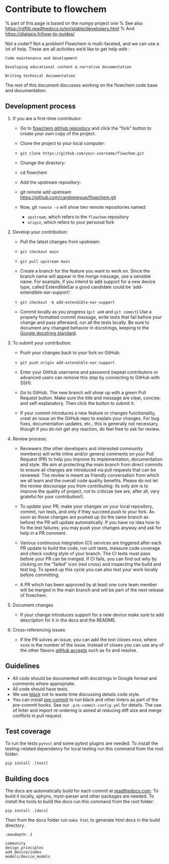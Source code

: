 # Contribute to flowchem
% part of this page is based on the numpy project one
% See also https://rdflib.readthedocs.io/en/stable/developers.html
% And https://diataxis.fr/how-to-guides/

Not a coder? Not a problem! Flowchem is multi-faceted, and we can use a lot of help.
These are all activities we’d like to get help with :

    Code maintenance and development

    Developing educational content & narrative documentation

    Writing technical documentation

The rest of this document discusses working on the flowchem code base and documentation.

## Development process
1. If you are a first-time contributor:

   * Go to [flowchem gitHub repository](https://github.com/cambiegroup/flowchem) and click the “fork” button to create your own copy of the project.

   * Clone the project to your local computer:

   * `git clone https://github.com/your-username/flowchem.git`

   * Change the directory:

   * cd flowchem

   * Add the upstream repository:

   * git remote add upstream https://github.com/cambiegroup/flowchem.git

   * Now, git `remote -v` will show two remote repositories named:
     * `upstream`, which refers to the `flowchem` repository
     * `origin`, which refers to your personal fork

2. Develop your contribution:

   * Pull the latest changes from upstream:

   * `git checkout main`
   * `git pull upstream main`

   * Create a branch for the feature you want to work on. Since the branch name will appear in the merge message, use a sensible name. For example, if you intend to add support for a new device type, called ExtendibleEar a good candidate could be ‘add-extendible-ear-support’:

   * `git checkout -b add-extendible-ear-support`

   * Commit locally as you progress (`git add` and `git commit`) Use a properly formatted commit message, write tests that fail before your change and pass afterward, run all the tests locally. Be sure to document any changed behavior in docstrings, keeping to the [Google docstring standard](https://sphinxcontrib-napoleon.readthedocs.io/en/latest/example_google.html).

3. To submit your contribution:

   * Push your changes back to your fork on GitHub:

   * `git push origin add-extendible-ear-support`

   * Enter your GitHub username and password (repeat contributors or advanced users can remove this step by connecting to GitHub with SSH).

   * Go to GitHub. The new branch will show up with a green Pull Request button. Make sure the title and message are clear, concise, and self-explanatory. Then click the button to submit it.

   * If your commit introduces a new feature or changes functionality, creat an issue on the GitHub repo to explain your changes. For bug fixes, documentation updates, etc., this is generally not necessary, though if you do not get any reaction, do feel free to ask for review.

4. Review process:

   * Reviewers (the other developers and interested community members) will write inline and/or general comments on your Pull Request (PR) to help you improve its implementation, documentation and style. We aim at protecting the main branch from direct commits to ensure all changes are introduced via pull requests that can be reviewed. The review is meant as friendly conversation from which we all learn and the overall code quality benefits. Please do not let the review discourage you from contributing: its only aim is to improve the quality of project, not to criticize (we are, after all, very grateful for your contribution!).

   * To update your PR, make your changes on your local repository, commit, run tests, and only if they succeed push to your fork. As soon as those changes are pushed up (to the same branch as before) the PR will update automatically. If you have no idea how to fix the test failures, you may push your changes anyway and ask for help in a PR comment.

   * Various continuous integration (CI) services are triggered after each PR update to build the code, run unit tests, measure code coverage and check coding style of your branch. The CI tests must pass before your PR can be merged. If CI fails, you can find out why by clicking on the “failed” icon (red cross) and inspecting the build and test log. To speed up this cycle you can also test your work locally before committing.

   * A PR which has been approved by at least one core team member will be merged in the main branch and will be part of the next release of flowchem.

5. Document changes

   * If your change introduces support for a new device make sure to add description for it in the docs and the README.

6. Cross-referencing issues

   * If the PR solves an issue, you can add the text closes xxxx, where xxxx is the number of the issue. Instead of closes you can use any of the other flavors [gitHub accepts](https://help.github.com/en/articles/closing-issues-using-keywords) such as fix and resolve.

## Guidelines

* All code should be documented with docstrings in Google format and comments where appropriate.
* All code should have tests.
* We use [black](https://github.com/psf/black) not to waste time discussing details code style.
* You can install [pre-commit](https://pre-commit.com/) to run black and other linters as part of the pre-commit hooks. See our `.pre-commit-config.yml` for details. The use of linter and import re-ordering is aimed at reducing diff size and merge conflicts in pull request.

## Test coverage
To run the tests `pytest` and some pytest plugins are needed. To install the testing-related dependency for local testing run this command from the root folder:
```shell
pip install .[test]
```

## Building docs
The docs are automatically build for each commit at [readthedocs.com](https://readthedocs.org/projects/flowchem/).
To build it locally, sphynx, myst-parser and other packages are needed. To install the tools to build the docs run this command from the root folder:
```shell
pip install .[docs]
```

Then from the docs folder run `make html` to generate html docs in the build directory.


```{toctree}
:maxdepth: 2

community
design_principles
add_device/index
models/device_models

```
